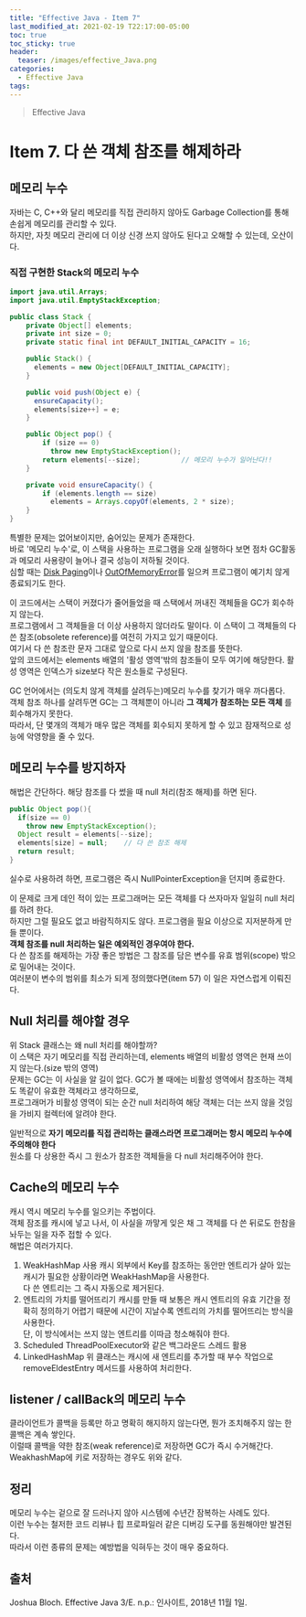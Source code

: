```yaml
---
title: "Effective Java - Item 7"
last_modified_at: 2021-02-19 T22:17:00-05:00
toc: true
toc_sticky: true
header:
  teaser: /images/effective_Java.png
categories: 
  - Effective Java
tags:
---
```


> Effective Java

Item 7. 다 쓴 객체 참조를 해제하라
=============
## 메모리 누수
자바는 C, C++와 달리 메모리를 직접 관리하지 않아도 Garbage Collection를 통해 손쉽게 메모리를 관리할 수 있다.  
하지만, 자칫 메모리 관리에 더 이상 신경 쓰지 않아도 된다고 오해할 수 있는데, 오산이다.  
### 직접 구현한 Stack의 메모리 누수
```java
import java.util.Arrays;
import java.util.EmptyStackException;

public class Stack {
    private Object[] elements;
    private int size = 0;
    private static final int DEFAULT_INITIAL_CAPACITY = 16;

    public Stack() {
      elements = new Object[DEFAULT_INITIAL_CAPACITY];
    }

    public void push(Object e) {
      ensureCapacity();
      elements[size++] = e;
    }

    public Object pop() {
        if (size == 0)
          throw new EmptyStackException();
        return elements[--size];          // 메모리 누수가 일어난다!!
    }

    private void ensureCapacity() {
        if (elements.length == size)
          elements = Arrays.copyOf(elements, 2 * size);
    }
}
```
특별한 문제는 없어보이지만, 숨어있는 문제가 존재한다.  
바로 '메모리 누수'로, 이 스택을 사용하는 프로그램을 오래 실행하다 보면 점차 GC활동과 메모리 사용량이 늘어나 결국 성능이 저하될 것이다.  
심할 때는 [Disk Paging](http://www.terms.co.kr/paging.htm)이나 [OutOfMemoryError](https://sejoung.github.io/2019/03/2019-03-20-Understand_the_OutOfMemoryError_Exception/#%EA%B0%9D%EC%B2%B4-%EB%B3%B4%EB%A5%98-%EC%A4%91-Finalization-%EB%AA%A8%EB%8B%88%ED%84%B0%EB%A7%81)를 일으켜 프로그램이 예기치 않게 종료되기도 한다.  

이 코드에서는 스택이 커졌다가 줄어들었을 때 스택에서 꺼내진 객체들을 GC가 회수하지 않는다.  
프로그램에서 그 객체들을 더 이상 사용하지 않더라도 말이다. 이 스택이 그 객체들의 다 쓴 참조(obsolete reference)를 여전히 가지고 있기 때문이다.  
여기서 다 쓴 참조란 문자 그대로 앞으로 다시 쓰지 않을 참조를 뜻한다.  
앞의 코드에서는 elements 배열의 '활성 영역'밖의 참조들이 모두 여기에 해당한다. 활성 영역은 인덱스가 size보다 작은 원소들로 구성된다.  

GC 언어에서는 (의도치 않게 객체를 살려두는)메모리 누수를 찾기가 매우 까다롭다.  
객체 참조 하나를 살려두면 GC는 그 객체뿐이 아니라 **그 객체가 참조하는 모든 객체** 를 회수해가지 못한다.  
따라서, 단 몇개의 객체가 매우 많은 객체를 회수되지 못하게 할 수 있고 잠재적으로 성능에 악영향을 줄 수 있다.  

## 메모리 누수를 방지하자
해법은 간단하다. 해당 참조를 다 썼을 때 null 처리(참조 해제)를 하면 된다.  
```java
public Object pop(){
  if(size == 0)
    throw new EmptyStackException();
  Object result = elements[--size];
  elements[size] = null;    // 다 쓴 참조 해제
  return result;
}
```
실수로 사용하려 하면, 프로그램은 즉시 NullPointerException을 던지며 종료한다.  

이 문제로 크게 데인 적이 있는 프로그래머는 모든 객체를 다 쓰자마자 일일히 null 처리를 하려 한다.  
하지만 그럴 필요도 없고 바람직하지도 않다. 프로그램을 필요 이상으로 지저분하게 만들 뿐이다.  
**객체 참조를 null 처리하는 일은 예외적인 경우여야 한다.**  
다 쓴 참조를 해제하는 가장 좋은 방법은 그 참조를 담은 변수를 유효 범위(scope) 밖으로 밀어내는 것이다.  
여러분이 변수의 범위를 최소가 되게 정의했다면(item 57) 이 일은 자연스럽게 이뤄진다.  

## Null 처리를 해야할 경우
위 Stack 클래스는 왜 null 처리를 해야할까?  
이 스택은 자기 메모리를 직접 관리하는데, elements 배열의 비활성 영역은 현재 쓰이지 않는다.(size 밖의 영역)  
문제는 GC는 이 사실을 알 길이 없다. GC가 볼 때에는 비활성 영역에서 참조하는 객체도 똑같이 유효한 객체라고 생각하므로,  
프로그래머가 비활성 영역이 되는 순간 null 처리하여 해당 객체는 더는 쓰지 않을 것임을 가비지 컬렉터에 알려야 한다.  

일반적으로 **자기 메모리를 직접 관리하는 클래스라면 프로그래머는 항시 메모리 누수에 주의해야 한다**  
원소를 다 상용한 즉시 그 원소가 참조한 객체들을 다 null 처리해주어야 한다.  

## Cache의 메모리 누수
캐시 역시 메모리 누수를 일으키는 주법이다.  
객체 잠조를 캐시에 넣고 나서, 이 사실을 까맣게 잊은 채 그 객체를 다 쓴 뒤로도 한참을 놔두는 일을 자주 접할 수 있다.  
해법은 여러가지다.  
1. WeakHashMap 사용
캐시 외부에서 Key를 참조하는 동안만 엔트리가 살아 있는 캐시가 필요한 상황이라면 WeakHashMap을 사용한다.  
다 쓴 엔트리는 그 즉시 자동으로 제거된다.  
2. 엔트리의 가치를 떨어뜨리기
캐시를 만들 때 보통은 캐시 엔트리의 유효 기간을 정확히 정의하기 어렵기 때문에 시간이 지날수록 엔트리의 가치를 떨어뜨리는 방식을 사용한다.  
단, 이 방식에서는 쓰지 않는 엔트리를 이따금 청소해줘야 한다.  
3. Scheduled ThreadPoolExecutor와 같은 백그라운드 스레드 활용
4. LinkedHashMap
위 클래스는 캐시에 새 엔트리를 추가할 때 부수 작업으로 removeEldestEntry 메서드를 사용하여 처리한다.

## listener / callBack의 메모리 누수
클라이언트가 콜백을 등록만 하고 명확히 해지하지 않는다면, 뭔가 조치해주지 않는 한 콜백은 계속 쌓인다.  
이럴때 콜백을 약한 참조(weak reference)로 저장하면 GC가 즉시 수거해간다.  
WeakhashMap에 키로 저장하는 경우도 위와 같다.  

## 정리
메모리 누수는 겉으로 잘 드러나지 않아 시스템에 수년간 잠복하는 사례도 있다.  
이런 누수는 철저한 코드 리뷰나 힙 프로파일러 같은 디버깅 도구를 동원해야만 발견된다.  
따라서 이런 종류의 문제는 예방법을 익혀두는 것이 매우 중요하다.  


## 출처
Joshua Bloch. Effective Java 3/E. n.p.: 인사이트, 2018년 11월 1일.  